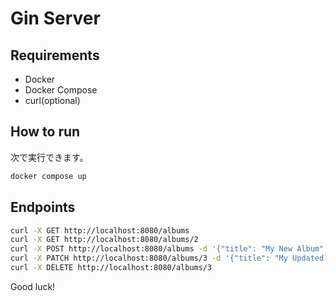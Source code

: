 # Gin Server
## Requirements
- Docker
- Docker Compose
- curl(optional)

## How to run

次で実行できます。

```bash
docker compose up
```

## Endpoints
```bash
curl -X GET http://localhost:8080/albums
curl -X GET http://localhost:8080/albums/2
curl -X POST http://localhost:8080/albums -d '{"title": "My New Album", "artist": "Me"}'
curl -X PATCH http://localhost:8080/albums/3 -d '{"title": "My Updated Album", "artist": "You"}'
curl -X DELETE http://localhost:8080/albums/3
```
Good luck!
